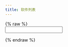 ```yaml
---
title: 软件列表
---
```

<script src="https://cdn.jsdelivr.net/npm/vue"></script>


</div>
{% raw %}

<div id="list">
    <input class="search" v-model="filter"/>
    <div v-for="item in computedList">
    <template>
        <h3 :id="item.name"><a :href="'#' + item.name" class="headerlink" :title="item.name"></a>{{item.name}}</h3>
        <div class="gallery">
    <div class="img-item" v-for="child in item.children">
        <img :src="child.logo"/>
        <p class="title">{{child.name}}</p>
        <p class="desc">{{child.description}}</p>
    </div>

</div>
    </template>
    </div>
    
</div>

<script>
function getDataSetVue(data) {
    // data = JSON.parse(data);
var app = new Vue({
    el: "#list",
    data: {
      list: data,
      filter: ''
    },
    computed: {
      computedList: function() {
        let data = {};
        let list = this.list.filter(item => {
            // // return [eval(`/${this.filter}/i`)].test(item.name);
            // console.log(eval(`/${this.filter}/i`))
            // console.log(`/${this.filter}/i`)
            return item.name.indexOf(this.filter) !== -1;
        });
        list.forEach(item => {
          if (data[item.category]) {
            data[item.category].push(item);
          } else {
            data[item.category] = [item];
          }
        });

        let datas = Object.keys(data).map(key => {
          return {
            name: key,
            children: data[key]
          };
        });
        return datas;
      }
    },
    mounted() {
      let nav = this.computedList
        .map((item, index) => {
          return `<li class="nav-item nav-level-3"><a class="nav-link" href="#${
            item.name
          }"><span class="nav-number">${index +
            1}.</span> <span class="nav-text">${item.name}</span></a></li>`;
        })
        .join("\n");

      console.log(123);
      setTimeout(() => {
        document.querySelectorAll(
          ".post-toc-content > .nav"
        )[0].innerHTML = nav;
      }, 1500);
    }
  });
}
  
</script>
<script src="http://localhost:3200/apps?callback=getDataSetVue"></script>
{% endraw %}
